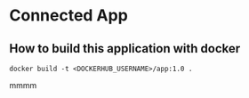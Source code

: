 # Connected App

## How to build this application with docker
```
docker build -t <DOCKERHUB_USERNAME>/app:1.0 .
```




mmmm
